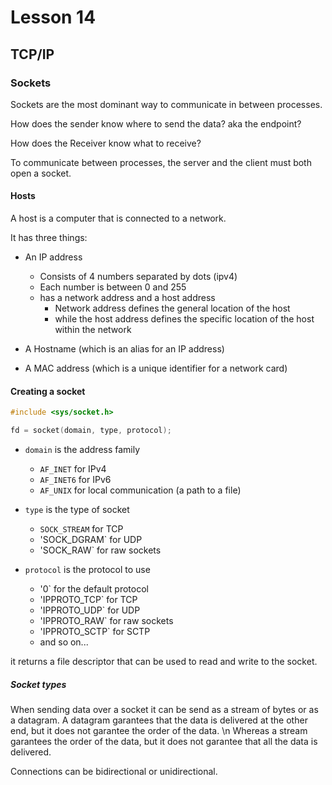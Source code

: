 # Lesson 14

## TCP/IP

### Sockets

Sockets are the most dominant way to communicate in between processes.

How does the sender know where to send the data? aka the endpoint?

How does the Receiver know what to receive?

To communicate between processes, the server and the client must both open a socket.


#### Hosts

A host is a computer that is connected to a network.

It has three things:

- An IP address
  - Consists of 4 numbers separated by dots (ipv4)
  - Each number is between 0 and 255
  - has a network address and a host address
    - Network address defines the general location of the host
    - while the host address defines the specific location of the host within the network

- A Hostname (which is an alias for an IP address)
- A MAC address (which is a unique identifier for a network card)

#### Creating a socket

```c
#include <sys/socket.h>

fd = socket(domain, type, protocol);
```

- `domain` is the address family
  - `AF_INET` for IPv4
  - `AF_INET6` for IPv6
  - `AF_UNIX` for local communication (a path to a file)

- `type` is the type of socket
  - `SOCK_STREAM` for TCP
  - 'SOCK_DGRAM` for UDP
  - 'SOCK_RAW` for raw sockets

- `protocol` is the protocol to use
  - '0` for the default protocol
  - 'IPPROTO_TCP` for TCP
  - 'IPPROTO_UDP` for UDP
  - 'IPPROTO_RAW` for raw sockets
  - 'IPPROTO_SCTP` for SCTP
  - and so on...

it returns a file descriptor that can be used to read and write to the socket.

##### Socket types

When sending data over a socket it can be send as a stream of bytes or as a datagram.
A datagram garantees that the data is delivered at the other end, but it does not garantee the order of the data. \n
Whereas a stream garantees the order of the data, but it does not garantee that all the data is delivered.

Connections can be bidirectional or unidirectional.

